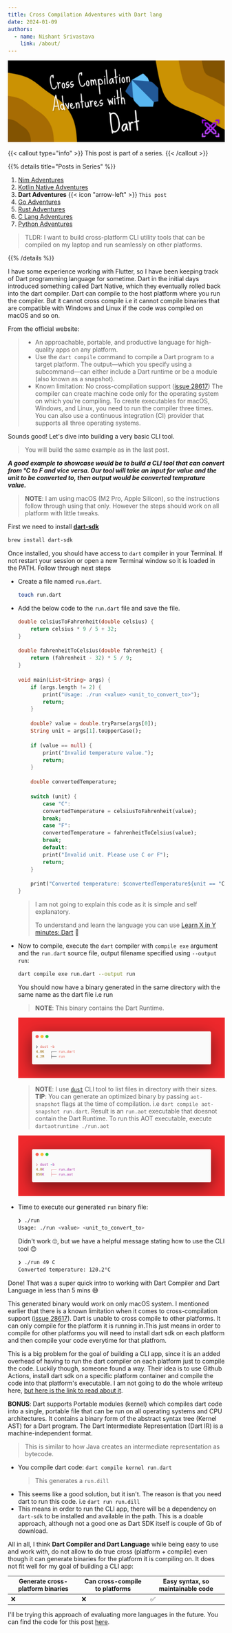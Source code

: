 ```yaml
---
title: Cross Compilation Adventures with Dart lang
date: 2024-01-09
authors:
  - name: Nishant Srivastava
    link: /about/
---
```


![Banner](banner.png)

<!--more-->

{{< callout type="info" >}}
This post is part of a series.
{{< /callout >}}

{{% details title="Posts in Series"  %}}

1. [Nim Adventures](/blog/cross-compilation-adventures/cross-compilation-adventures-nim/)
2. [Kotlin Native Adventures](/blog/cross-compilation-adventures/cross-compilation-adventures-kotlin-native/)
3. **Dart Adventures** {{< icon "arrow-left" >}} `This post`
4. [Go Adventures](/blog/cross-compilation-adventures/cross-compilation-adventures-go/)
5. [Rust Adventures](/blog/cross-compilation-adventures/cross-compilation-adventures-rust/)
6. [C Lang Adventures](/blog/cross-compilation-adventures/cross-compilation-adventures-c/)
7. [Python Adventures](/blog/cross-compilation-adventures/cross-compilation-adventures-python/)

> TLDR: I want to build cross-platform CLI utility tools that can be compiled on my laptop and run seamlessly on other platforms.

{{% /details %}}

I have some experience working with Flutter, so I have been keeping track of Dart programming language for sometime. Dart in the initial days introduced something called Dart Native, which they eventually rolled back into the dart compiler. Dart can compile to the host platform where you run the compiler. But it cannot cross compile i.e it cannot compile binaries that are compatible with Windows and Linux if the code was compiled on macOS and so on.

From the official website:

> - An approachable, portable, and productive language for high-quality apps on any platform.
> - Use the `dart compile` command to compile a Dart program to a target platform. The output—which you specify using a subcommand—can either include a Dart runtime or be a module (also known as a snapshot).
> - Known limitation: No cross-compilation support ([issue 28617](https://github.com/dart-lang/sdk/issues/28617))
>   The compiler can create machine code only for the operating system on which you’re compiling. To create executables for macOS, Windows, and Linux, you need to run the compiler three times. You can also use a continuous integration (CI) provider that supports all three operating systems.

Sounds good! Let's dive into building a very basic CLI tool.

> You will build the same example as in the last post.

**_A good example to showcase would be to build a CLI tool that can convert from °C to F and vice versa. Our tool will take an input for value and the unit to be converted to, then output would be converted temprature value._**

> **NOTE**: I am using macOS (M2 Pro, Apple Silicon), so the instructions follow through using that only. However the steps should work on all platform with little tweaks.

First we need to install [**dart-sdk**](https://formulae.brew.sh/formula/dart-sdk#default)

```sh {linenos=table}
brew install dart-sdk
```

Once installed, you should have access to `dart` compiler in your Terminal. If not restart your session or open a new Terminal window so it is loaded in the PATH. Follow through next steps

- Create a file named `run.dart`.

  ```sh
  touch run.dart
  ```

- Add the below code to the `run.dart` file and save the file.

  ```dart
  double celsiusToFahrenheit(double celsius) {
      return celsius * 9 / 5 + 32;
  }

  double fahrenheitToCelsius(double fahrenheit) {
      return (fahrenheit - 32) * 5 / 9;
  }

  void main(List<String> args) {
      if (args.length != 2) {
          print("Usage: ./run <value> <unit_to_convert_to>");
          return;
      }

      double? value = double.tryParse(args[0]);
      String unit = args[1].toUpperCase();

      if (value == null) {
          print("Invalid temperature value.");
          return;
      }

      double convertedTemperature;

      switch (unit) {
          case "C":
          convertedTemperature = celsiusToFahrenheit(value);
          break;
          case "F":
          convertedTemperature = fahrenheitToCelsius(value);
          break;
          default:
          print("Invalid unit. Please use C or F");
          return;
      }

      print("Converted temperature: $convertedTemperature${unit == "C" ? " °F" : " °C"}");
  }

  ```

  > I am not going to explain this code as it is simple and self explanatory.
  >
  > To understand and learn the language you can use [Learn X in Y minutes: Dart](https://learnxinyminutes.com/docs/dart/) 🚀

- Now to compile, execute the `dart` compiler with `compile exe` argument and the `run.dart` source file, output filename specified using `--output run`:

  ```sh
  dart compile exe run.dart --output run
  ```

  You should now have a binary generated in the same directory with the same name as the dart file i.e run

  > **NOTE**: This binary contains the Dart Runtime.

  ![run](img_1.png)

  > **NOTE**: I use [`dust`](https://github.com/bootandy/dust) CLI tool to list files in directory with their sizes.
  > **TIP**: You can generate an optimized binary by passing `aot-snapshot` flags at the time of compilation. i.e `dart compile aot-snapshot run.dart`. Result is an `run.aot` executable that doesnot contain the Dart Runtime.
  > To run this AOT executable, execute `dartaotruntime ./run.aot`

  ![run optimized](img_2.png)

- Time to execute our generated `run` binary file:

  ```sh
  ❯ ./run
  Usage: ./run <value> <unit_to_convert_to>
  ```

  Didn't work 🙄, but we have a helpful message stating how to use the CLI tool 😊

  ```sh
  ❯ ./run 49 C
  Converted temperature: 120.2°C
  ```

Done! That was a super quick intro to working with Dart Compiler and Dart Language in less than 5 mins 😅

This generated binary would work on only macOS system. I mentioned earlier that there is a known limitation when it comes to cross-compilation support ([issue 28617](https://github.com/dart-lang/sdk/issues/28617)). Dart is unable to cross compile to other platforms. It can only compile for the platform it is running in.This just means in order to compile for other platforms you will need to install dart sdk on each platform and then compile your code everytime for that platfrom.

This is a big problem for the goal of building a CLI app, since it is an added overhead of having to run the dart compiler on each platform just to compile the code. Luckily though, someone found a way. Their idea is to use Github Actions, install dart sdk on a specific platform container and compile the code into that platform's executable. I am not going to do the whole writeup here, [but here is the link to read about it](https://blog.dantup.com/2019/11/easily-compiling-dart-to-native-executables-for-windows-linux-macos-with-github-actions/).

**BONUS**: Dart supports Portable modules (kernel) which compiles dart code into a single, portable file that can be run on all operating systems and CPU architectures. It contains a binary form of the abstract syntax tree (Kernel AST) for a Dart program. The Dart Intermediate Representation (Dart IR) is a machine-independent format.

> This is similar to how Java creates an intermediate representation as bytecode.

- You compile dart code: `dart compile kernel run.dart`
  > This generates a `run.dill`
- This seems like a good solution, but it isn't. The reason is that you need dart to run this code. i.e `dart run run.dill`
- This means in order to run the CLI app, there will be a dependency on `dart-sdk` to be installed and available in the path. This is a doable approach, although not a good one as Dart SDK itself is couple of Gb of download.

All in all, I think **Dart Compiler and Dart Language** while being easy to use and work with, do not allow to do true cross (platform + compile) even though it can generate binaries for the platform it is compiling on. It does not fit well for my goal of building a CLI app:

| Generate cross-platform binaries | Can cross-compile to platforms | Easy syntax, so maintainable code |
| -------------------------------- | ------------------------------ | --------------------------------- |
| ❌                               | ❌                             | ✅                                |

I'll be trying this approach of evaluating more languages in the future. You can find the code for this post [here](https://github.com/nisrulz/cross-compilation-adventures/tree/master/dart).
